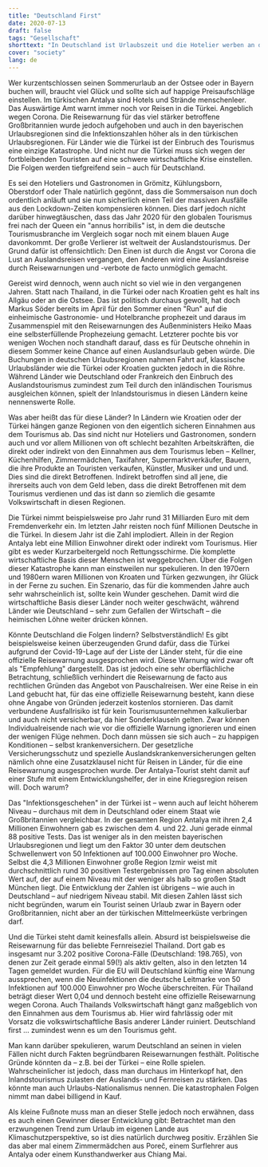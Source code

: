 ```yaml
---
title: "Deutschland First"
date: 2020-07-13
draft: false
tags: "Gesellschaft"
shorttext: "In Deutschland ist Urlaubszeit und die Hotelier werben an den Nationalismus. Wie immer hat Nationalismus eine perverse Seite, es wird sehr teuer und eng!"
cover: "society"
lang: de
---
```


Wer kurzentschlossen seinen Sommerurlaub an der Ostsee oder in Bayern buchen will, braucht viel Glück und sollte sich auf happige Preisaufschläge einstellen. Im türkischen Antalya sind Hotels und Strände menschenleer. Das Auswärtige Amt warnt immer noch vor Reisen in die Türkei. Angeblich wegen Corona. Die Reisewarnung für das viel stärker betroffene Großbritannien wurde jedoch aufgehoben und auch in den bayerischen Urlaubsregionen sind die Infektionszahlen höher als in den türkischen Urlaubsregionen. Für Länder wie die Türkei ist der Einbruch des Tourismus eine einzige Katastrophe. Und nicht nur die Türkei muss sich wegen der fortbleibenden Touristen auf eine schwere wirtschaftliche Krise einstellen. Die Folgen werden tiefgreifend sein – auch für Deutschland. 

Es sei den Hoteliers und Gastronomen in Grömitz, Kühlungsborn, Oberstdorf oder Thale natürlich gegönnt, dass die Sommersaison nun doch ordentlich anläuft und sie nun sicherlich einen Teil der massiven Ausfälle aus den Lockdown-Zeiten kompensieren können. Dies darf jedoch nicht darüber hinwegtäuschen, dass das Jahr 2020 für den globalen Tourismus frei nach der Queen ein "annus horribilis" ist, in dem die deutsche Tourismusbranche im Vergleich sogar noch mit einem blauen Auge davonkommt. Der große Verlierer ist weltweit der Auslandstourismus. Der Grund dafür ist offensichtlich: Den Einen ist durch die Angst vor Corona die Lust an Auslandsreisen vergangen, den Anderen wird eine Auslandsreise durch Reisewarnungen und -verbote de facto unmöglich gemacht.

Gereist wird dennoch, wenn auch nicht so viel wie in den vergangenen Jahren. Statt nach Thailand, in die Türkei oder nach Kroatien geht es halt ins Allgäu oder an die Ostsee. Das ist politisch durchaus gewollt, hat doch Markus Söder bereits im April für den Sommer einen "Run" auf die einheimische Gastronomie- und Hotelbranche prophezeit und daraus im Zusammenspiel mit den Reisewarnungen des Außenministers Heiko Maas eine selbsterfüllende Prophezeiung gemacht. Letzterer pochte bis vor wenigen Wochen noch standhaft darauf, dass es für Deutsche ohnehin in diesem Sommer keine Chance auf einen Auslandsurlaub geben würde. Die Buchungen in deutschen Urlaubsregionen nahmen Fahrt auf, klassische Urlaubsländer wie die Türkei oder Kroatien guckten jedoch in die Röhre. Während Länder wie Deutschland oder Frankreich den Einbruch des Auslandstourismus zumindest zum Teil durch den inländischen Tourismus ausgleichen können, spielt der Inlandstourismus in diesen Ländern keine nennenswerte Rolle.

Was aber heißt das für diese Länder? In Ländern wie Kroatien oder der Türkei hängen ganze Regionen von den eigentlich sicheren Einnahmen aus dem Tourismus ab. Das sind nicht nur Hoteliers und Gastronomen, sondern auch und vor allem Millionen von oft schlecht bezahlten Arbeitskräften, die direkt oder indirekt von den Einnahmen aus dem Tourismus leben – Kellner, Küchenhilfen, Zimmermädchen, Taxifahrer, Supermarktverkäufer, Bauern, die ihre Produkte an Touristen verkaufen, Künstler, Musiker und und und. Dies sind die direkt Betroffenen. Indirekt betroffen sind all jene, die ihrerseits auch von dem Geld leben, dass die direkt Betroffenen mit dem Tourismus verdienen und das ist dann so ziemlich die gesamte Volkswirtschaft in diesen Regionen.

Die Türkei nimmt beispielsweise pro Jahr rund 31 Milliarden Euro mit dem Fremdenverkehr ein. Im letzten Jahr reisten noch fünf Millionen Deutsche in die Türkei. In diesem Jahr ist die Zahl implodiert. Allein in der Region Antalya lebt eine Million Einwohner direkt oder indirekt vom Tourismus. Hier gibt es weder Kurzarbeitergeld noch Rettungsschirme. Die komplette wirtschaftliche Basis dieser Menschen ist weggebrochen. Über die Folgen dieser Katastrophe kann man einstweilen nur spekulieren. In den 1970ern und 1980ern waren Millionen von Kroaten und Türken gezwungen, ihr Glück in der Ferne zu suchen. Ein Szenario, das für die kommenden Jahre auch sehr wahrscheinlich ist, sollte kein Wunder geschehen. Damit wird die wirtschaftliche Basis dieser Länder noch weiter geschwächt, während Länder wie Deutschland – sehr zum Gefallen der Wirtschaft – die heimischen Löhne weiter drücken können.

Könnte Deutschland die Folgen lindern? Selbstverständlich! Es gibt beispielsweise keinen überzeugenden Grund dafür, dass die Türkei aufgrund der Covid-19-Lage auf der Liste der Länder steht, für die eine offizielle Reisewarnung ausgesprochen wird. Diese Warnung wird zwar oft als "Empfehlung" dargestellt. Das ist jedoch eine sehr oberflächliche Betrachtung, schließlich verhindert die Reisewarnung de facto aus rechtlichen Gründen das Angebot von Pauschalreisen. Wer eine Reise in ein Land gebucht hat, für das eine offizielle Reisewarnung besteht, kann diese ohne Angabe von Gründen jederzeit kostenlos stornieren. Das damit verbundene Ausfallrisiko ist für kein Tourismusunternehmen kalkulierbar und auch nicht versicherbar, da hier Sonderklauseln gelten. Zwar können Individualreisende nach wie vor die offizielle Warnung ignorieren und einen der wenigen Flüge nehmen. Doch dann müssen sie sich auch – zu happigen Konditionen – selbst krankenversichern. Der gesetzliche Versicherungsschutz und spezielle Auslandskrankenversicherungen gelten nämlich ohne eine Zusatzklausel nicht für Reisen in Länder, für die eine Reisewarnung ausgesprochen wurde. Der Antalya-Tourist steht damit auf einer Stufe mit einem Entwicklungshelfer, der in eine Kriegsregion reisen will. Doch warum?

Das "Infektionsgeschehen" in der Türkei ist – wenn auch auf leicht höherem Niveau – durchaus mit dem in Deutschland oder einem Staat wie Großbritannien vergleichbar. In der gesamten Region Antalya mit ihren 2,4 Millionen Einwohnern gab es zwischen dem 4. und 22. Juni gerade einmal 88 positive Tests. Das ist weniger als in den meisten bayerischen Urlaubsregionen und liegt um den Faktor 30 unter dem deutschen Schwellenwert von 50 Infektionen auf 100.000 Einwohner pro Woche. Selbst die 4,3 Millionen Einwohner große Region Izmir weist mit durchschnittlich rund 30 positiven Testergebnissen pro Tag einen absoluten Wert auf, der auf einem Niveau mit der weniger als halb so großen Stadt München liegt. Die Entwicklung der Zahlen ist übrigens – wie auch in Deutschland – auf niedrigem Niveau stabil. Mit diesen Zahlen lässt sich nicht begründen, warum ein Tourist seinen Urlaub zwar in Bayern oder Großbritannien, nicht aber an der türkischen Mittelmeerküste verbringen darf.

Und die Türkei steht damit keinesfalls allein. Absurd ist beispielsweise die Reisewarnung für das beliebte Fernreiseziel Thailand. Dort gab es insgesamt nur 3.202 positive Corona-Fälle (Deutschland: 198.765), von denen zur Zeit gerade einmal 59(!) als aktiv gelten, also in den letzten 14 Tagen gemeldet wurden. Für die EU will Deutschland künftig eine Warnung aussprechen, wenn die Neuinfektionen die deutsche Leitmarke von 50 Infektionen auf 100.000 Einwohner pro Woche überschreiten. Für Thailand beträgt dieser Wert 0,04 und dennoch besteht eine offizielle Reisewarnung wegen Corona. Auch Thailands Volkswirtschaft hängt ganz maßgeblich von den Einnahmen aus dem Tourismus ab. Hier wird fahrlässig oder mit Vorsatz die volkswirtschaftliche Basis anderer Länder ruiniert. Deutschland first … zumindest wenn es um den Tourismus geht.

Man kann darüber spekulieren, warum Deutschland an seinen in vielen Fällen nicht durch Fakten begründbaren Reisewarnungen festhält. Politische Gründe könnten da – z.B. bei der Türkei – eine Rolle spielen. Wahrscheinlicher ist jedoch, dass man durchaus im Hinterkopf hat, den Inlandstourismus zulasten der Auslands- und Fernreisen zu stärken. Das könnte man auch Urlaubs-Nationalismus nennen. Die katastrophalen Folgen nimmt man dabei billigend in Kauf.

Als kleine Fußnote muss man an dieser Stelle jedoch noch erwähnen, dass es auch einen Gewinner dieser Entwicklung gibt: Betrachtet man den erzwungenen Trend zum Urlaub im eigenen Lande aus Klimaschutzperspektive, so ist dies natürlich durchweg positiv. Erzählen Sie das aber mal einem Zimmermädchen aus Poreč, einem Surflehrer aus Antalya oder einem Kunsthandwerker aus Chiang Mai.
